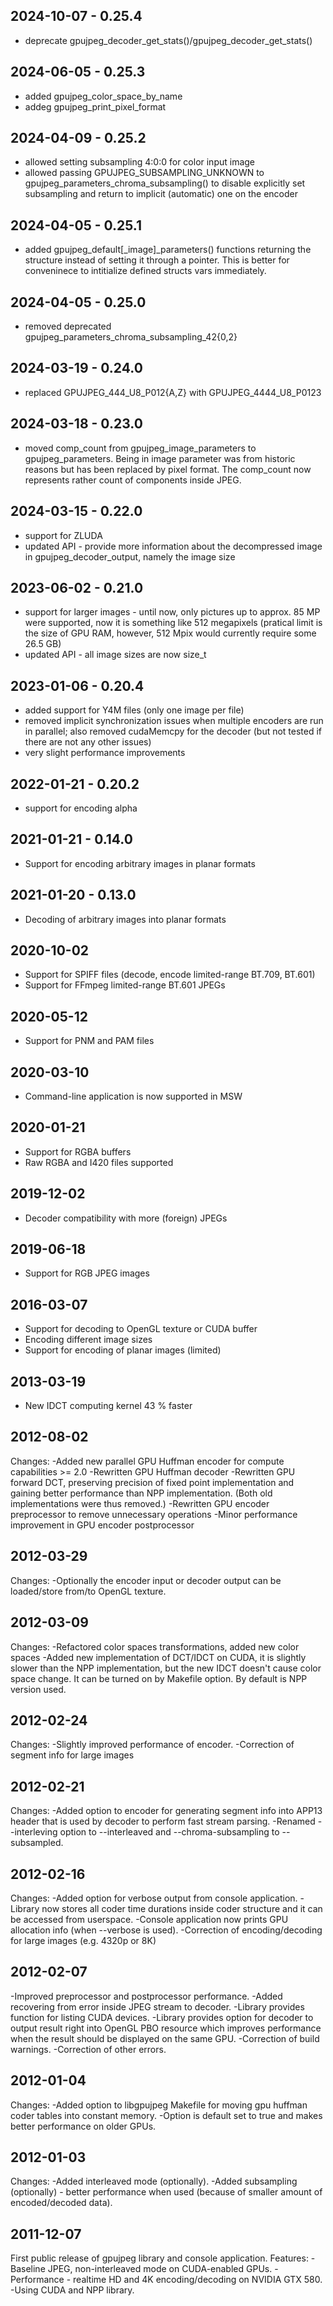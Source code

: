 2024-10-07 - 0.25.4
----------
- deprecate gpujpeg_decoder_get_stats()/gpujpeg_decoder_get_stats()

2024-06-05 - 0.25.3
----------
- added gpujpeg_color_space_by_name
- addeg gpujpeg_print_pixel_format

2024-04-09 - 0.25.2
----------
- allowed setting subsampling 4:0:0 for color input image
- allowed passing GPUJPEG_SUBSAMPLING_UNKNOWN to
  gpujpeg_parameters_chroma_subsampling() to disable explicitly set
  subsampling and return to implicit (automatic) one on the encoder

2024-04-05 - 0.25.1
----------
- added gpujpeg_default[_image]_parameters() functions returning the
  structure instead of setting it through a pointer. This is better
  for conveninece to intitialize defined structs vars immediately.

2024-04-05 - 0.25.0
----------
- removed deprecated gpujpeg_parameters_chroma_subsampling_42{0,2}

2024-03-19 - 0.24.0
----------
- replaced GPUJPEG_444_U8_P012{A,Z} with GPUJPEG_4444_U8_P0123

2024-03-18 - 0.23.0
----------
- moved comp_count from gpujpeg_image_parameters to gpujpeg_parameters. Being
  in image parameter was from historic reasons but has been replaced by pixel
  format. The comp_count now represents rather count of components inside JPEG.

2024-03-15 - 0.22.0
----------
- support for ZLUDA
- updated API - provide more information about the decompressed image in
  gpujpeg_decoder_output, namely the image size

2023-06-02 - 0.21.0
----------
- support for larger images - until now, only pictures up to approx. 85 MP were
  supported, now it is something like 512 megapixels (pratical limit is the
  size of GPU RAM, however, 512 Mpix would currently require some 26.5 GB)
- updated API - all image sizes are now size\_t

2023-01-06 - 0.20.4
----------
- added support for Y4M files (only one image per file)
- removed implicit synchronization issues when multiple encoders are run in
  parallel; also removed cudaMemcpy for the decoder (but not tested if there
  are not any other issues)
- very slight performance improvements

2022-01-21 - 0.20.2
----------
- support for encoding alpha

2021-01-21 - 0.14.0
----------
- Support for encoding arbitrary images in planar formats

2021-01-20 - 0.13.0
----------
- Decoding of arbitrary images into planar formats

2020-10-02
----------
- Support for SPIFF files (decode, encode limited-range BT.709, BT.601)
- Support for FFmpeg limited-range BT.601 JPEGs

2020-05-12
----------
- Support for PNM and PAM files

2020-03-10
----------
- Command-line application is now supported in MSW

2020-01-21
----------
- Support for RGBA buffers
- Raw RGBA and I420 files supported

2019-12-02
----------
- Decoder compatibility with more (foreign) JPEGs

2019-06-18
----------
- Support for RGB JPEG images

2016-03-07
----------
- Support for decoding to OpenGL texture or CUDA buffer
- Encoding different image sizes
- Support for encoding of planar images (limited)

2013-03-19
----------
- New IDCT computing kernel 43 % faster

2012-08-02
----------
Changes:
-Added new parallel GPU Huffman encoder for compute capabilities >= 2.0
-Rewritten GPU Huffman decoder
-Rewritten GPU forward DCT, preserving precision of fixed point implementation 
 and gaining better performance than NPP implementation.
 (Both old implementations were thus removed.)
-Rewritten GPU encoder preprocessor to remove unnecessary operations
-Minor performance improvement in GPU encoder postprocessor

2012-03-29
----------
Changes:
-Optionally the encoder input or decoder output can be loaded/store
 from/to OpenGL texture.

2012-03-09
----------
Changes:
-Refactored color spaces transformations, added new color spaces
-Added new implementation of DCT/IDCT on CUDA, it is slightly slower
 than the NPP implementation, but the new IDCT doesn't cause color space 
 change. It can be turned on by Makefile option. By default is NPP 
 version used.

2012-02-24
----------
Changes:
-Slightly improved performance of encoder.
-Correction of segment info for large images

2012-02-21
----------
Changes:
-Added option to encoder for generating segment info into APP13 header that is used
 by decoder to perform fast stream parsing.
-Renamed --interleving option to --interleaved and --chroma-subsampling to --subsampled.

2012-02-16
----------
Changes:
-Added option for verbose output from console application.
-Library now stores all coder time durations inside coder structure and it
 can be accessed from userspace.
-Console application now prints GPU allocation info (when --verbose is used).
-Correction of encoding/decoding for large images (e.g. 4320p or 8K)

2012-02-07
----------
-Improved preprocessor and postprocessor performance.
-Added recovering from error inside JPEG stream to decoder.
-Library provides function for listing CUDA devices.
-Library provides option for decoder to output result right into OpenGL PBO resource
 which improves performance when the result should be displayed on the same GPU.
 -Correction of build warnings.
 -Correction of other errors.

2012-01-04
----------
Changes:
-Added option to libgpujpeg Makefile for moving gpu huffman coder tables into constant memory.
-Option is default set to true and makes better performance on older GPUs.

2012-01-03
----------
Changes:
-Added interleaved mode (optionally).
-Added subsampling (optionally) - better performance when used 
 (because of smaller amount of encoded/decoded data).

2011-12-07
----------
First public release of gpujpeg library and console 
application.
Features:
-Baseline JPEG, non-interleaved mode on CUDA-enabled GPUs.
-Performance - realtime HD and 4K encoding/decoding on NVIDIA GTX 580.
-Using CUDA and NPP library.
